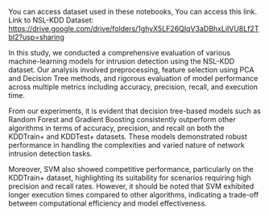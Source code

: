 You can access dataset used in these notebooks, You can access this link.
Link to NSL-KDD Dataset: https://drive.google.com/drive/folders/1ghyX5LF26QIqV3aDBhxLiIVU8Lf2TbI2?usp=sharing

In this study, we conducted a comprehensive evaluation of various machine-learning models for intrusion detection using the NSL-KDD dataset. 
Our analysis involved preprocessing, feature selection using PCA and Decision Tree methods, and rigorous evaluation of model performance 
across multiple metrics including accuracy, precision, recall, and execution time.

From our experiments, it is evident that decision tree-based models such as Random Forest and Gradient Boosting consistently outperform other 
algorithms in terms of accuracy, precision, and recall on both the KDDTrain+ and KDDTest+ datasets. These models demonstrated robust performance 
in handling the complexities and varied nature of network intrusion detection tasks.

Moreover, SVM also showed competitive performance, particularly on the KDDTrain+ dataset, highlighting its suitability for scenarios requiring
high precision and recall rates. However, it should be noted that SVM exhibited longer execution times compared to other algorithms, indicating a 
trade-off between computational efficiency and model effectiveness.
